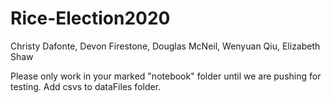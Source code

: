 # Rice-Election2020
Christy Dafonte, Devon Firestone, Douglas McNeil, Wenyuan Qiu, Elizabeth Shaw

Please only work in your marked "notebook" folder until we are pushing for testing. 
Add csvs to dataFiles folder.
